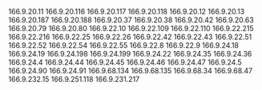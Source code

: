 166.9.20.11
166.9.20.116
166.9.20.117
166.9.20.118
166.9.20.12
166.9.20.13
166.9.20.187
166.9.20.188
166.9.20.37
166.9.20.38
166.9.20.42
166.9.20.63
166.9.20.79
166.9.20.80
166.9.22.10
166.9.22.109
166.9.22.110
166.9.22.215
166.9.22.216
166.9.22.25
166.9.22.26
166.9.22.42
166.9.22.43
166.9.22.51
166.9.22.52
166.9.22.54
166.9.22.55
166.9.22.8
166.9.22.9
166.9.24.18
166.9.24.19
166.9.24.198
166.9.24.199
166.9.24.22
166.9.24.35
166.9.24.36
166.9.24.4
166.9.24.44
166.9.24.45
166.9.24.46
166.9.24.47
166.9.24.5
166.9.24.90
166.9.24.91
166.9.68.134
166.9.68.135
166.9.68.34
166.9.68.47
166.9.232.15
166.9.251.118
166.9.231.217
